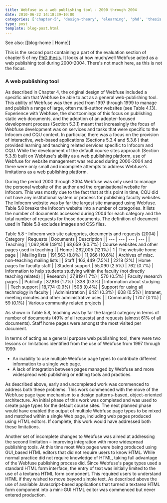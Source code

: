 ```yaml
---
title: Webfuse as a web publishing tool - 2000 through 2004
date: 2010-06-22 14:18:39+10:00
categories: ['chapter-5', 'design-theory', 'elearning', 'phd', 'thesis', 'webfuse']
type: post
template: blog-post.html
---
```


See also: [[blog-home | Home]]

This is the second post containing a part of the evaluation section of chapter 5 of my [PhD thesis](/blog2/research/phd-thesis/). It looks at how much/well Webfuse acted as a web publishing tool during 2000-2004. There's not much here, as this is not the focus.

### A web publishing tool

As described in Chapter 4, the original design of Webfuse included a specific aim that Webfuse be able to act as a general web-publishing tool. This ability of Webfuse was then used from 1997 through 1999 to manage and publish a range of large, often multi-author websites (see Table 4.13). Experience with Webfuse, the shortcomings of this focus on publishing static web documents, and the adoption of an adopter-focused development process (Section 5.3.1) meant that increasingly the focus of Webfuse development was on services and tasks that were specific to the Infocom and CQU context. In particular, there was a focus on the provision of interactive, web-based applications (Sections 5.3.4 and 5.3.6 ) that provided learning and teaching related services specific to Infocom and CQU. While the development of the default course sites approach (Section 5.3.5) built on Webfuse's ability as a web publishing platform, use of Webfuse for website management was reduced during 2000-2004 and there were only small and incomplete attempts to address Webfuse's limitations as a web publishing platform.

During the period 2000 through 2004 Webfuse was only used to manage the personal website of the author and the organisational website for Infocom. This was mostly due to the fact that at this point in time, CQU did not have any institutional system or process for publishing faculty websites. The Infocom website was by far the largest site managed using Webfuse. Table 5.8 breaks the Infocom website into a number of categories. It lists the number of documents accessed during 2004 for each category and the total number of requests for those documents. The definition of document used in Table 5.8 excludes images and CSS files.

Table 5.8 - Infocom web site categories, documents and requests (2004)
| Category | Requests | Documents | Description |
| --- | --- | --- | --- |
| Teaching | 1,062,909 (49%) | 68,659 (60.7%) | Course websites and other pages used in teaching |
| Home | 262,005 (12.1%) | 1 | The website home page |
| Mailing lists | 191,563 (8.8%) | 11,966 (10.6%) | Archives of misc. non-teaching mailing lists |
| Staff | 163,449 (7.5%) | 2218 (2%) | Home pages for faculty staff |
| Student support | 55,090 (2.5%) | 762 (0.7%) | Information to help students studying within the faculty (not directly teaching related) |
| Research | 37,819 (1.7%) | 570 (0.5%) | Faculty research pages |
| Publicity | 37,816 (1.7%) | 338 (0.3%) | Information about studying |
| Tech support | 18,774 (0.9%) | 508 (0.4%) | Support for using all technology in faculty |
| Administration | 6421 (0.3%) | 608 (0.5%) | Intranet, meeting minutes and other administrative uses |
| Community | 1707 (0.1%) | 59 (0.1%) | Various community related projects |

As shown in Table 5.8, teaching was by far the largest category in terms of number of documents (49% of all requests) and requests (almost 61% of all documents). Staff home pages were amongst the most visited per document.

In terms of acting as a general purpose web publishing tool, there were two lessons or limitations identified from the use of Webfuse from 1997 through 1999:

- An inability to use multiple Webfuse page types to contribute different information to a single web page.
- A lack of integration between pages managed by Webfuse and more widespread web publishing or editing tools and practices.

As described above, early and uncompleted work was commenced to address both these problems. This work commenced with the move of the Webfuse page type mechanism to a design patterns-based, object-oriented architecture. An initial phase of this work was completed and was used to create page types for the default course sites. The next planned phase would have enabled the output of multiple Webfuse page types to be mixed and matched within a single Web page, including web pages produced using HTML editors. If complete, this work would have addressed both these limitations.

Another set of incomplete changes to Webfuse was aimed at addressing the second limitation – improving integration with more widespread publishing tools. At this time most Web pages were being produced using GUI\_based HTML editors that did not require users to know HTML. While normal practice did not require knowledge of HTML, taking full advantage of the Webfuse publishing process did. Since Webfuse's page types used a standard HTML form interface, the entry of text was initially limited to the use of a textarea HTML form component. This required users to understand HTML if they wished to move beyond simple text. As described above the use of available Javascript-based applications that turned a textarea HTML form component into a mini-GUI HTML editor was commenced but never entered production.